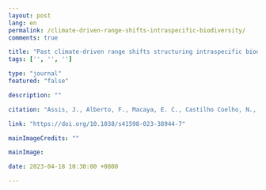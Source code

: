 ```yaml
---
layout: post
lang: en
permalink: /climate-driven-range-shifts-intraspecific-biodiversity/
comments: true

title: "Past climate-driven range shifts structuring intraspecific biodiversity levels of the giant kelp at global scales"
tags: ['', '', '']

type: "journal"
featured: "false"

description: ""

citation: "Assis, J., Alberto, F., Macaya, E. C., Castilho Coelho, N., Faugeron, S., Pearson, G. A., Ladah, L., Reed, D. C., Raimondi, P., Mansilla, A., Brickle, P., Zuccarello, G. C., & Serrão, E. A. (2023). Past climate-driven range shifts structuring intraspecific biodiversity levels of the giant kelp (Macrocystis pyrifera) at global scales. Scientific Reports."

link: "https://doi.org/10.1038/s41598-023-38944-7"

mainImageCredits: ""

mainImage: 

date: 2023-04-18 10:30:00 +0800

---
```


